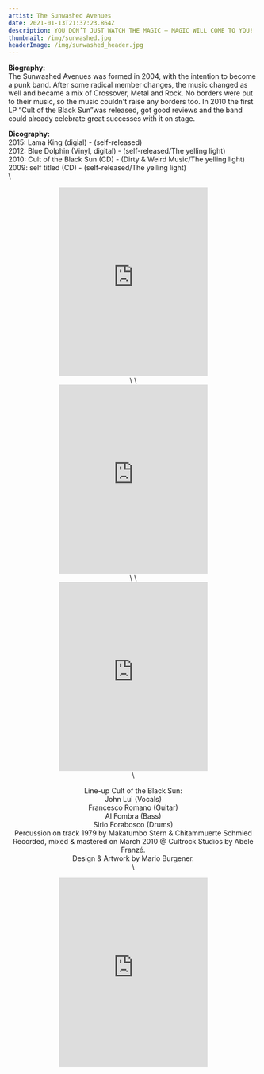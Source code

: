 ```yaml
---
artist: The Sunwashed Avenues
date: 2021-01-13T21:37:23.864Z
description: YOU DON’T JUST WATCH THE MAGIC – MAGIC WILL COME TO YOU!
thumbnail: /img/sunwashed.jpg
headerImage: /img/sunwashed_header.jpg
---
```

**Biography:**\
The Sunwashed Avenues was formed in 2004, with the intention to become a punk band. After some radical member changes, the music changed as well and became a mix of Crossover, Metal and Rock. No borders were put to their music, so the music couldn't raise any borders too. In 2010 the first LP “Cult of the Black Sun”was released, got good reviews and the band could already celebrate great successes with it on stage.

**Dicography:**\
2015: Lama King (digial) - (self-released)\
2012: Blue Dolphin (Vinyl, digital) - (self-released/The yelling light)\
2010: Cult of the Black Sun (CD) - (Dirty & Weird Music/The yelling light)\
2009: self titled (CD) - (self-released/The yelling light)\
\
<center><iframe src="https://open.spotify.com/embed/album/1vNhkwIeWI2tRqDNPuJ8DS" width="300" height="380" frameborder="0" allowtransparency="true" allow="encrypted-media"></iframe><center>\
\
<center><iframe src="https://open.spotify.com/embed/album/0Fn4ZFFj2kgzKEvZKG29qQ" width="300" height="380" frameborder="0" allowtransparency="true" allow="encrypted-media"></iframe><center>\
\
<center><iframe src="https://open.spotify.com/embed/album/4IW0PWI7B8eAheKkvW0qQU" width="300" height="380" frameborder="0" allowtransparency="true" allow="encrypted-media"></iframe><center>\

Line-up Cult of the Black Sun:\
John Lui (Vocals)\
Francesco Romano (Guitar)\
Al Fombra (Bass)\
Sirio Forabosco (Drums)\
Percussion on track 1979 by Makatumbo Stern & Chitammuerte Schmied
\
Recorded, mixed & mastered on March 2010 @ Cultrock Studios by Abele Franzé.\
Design & Artwork by Mario Burgener.\
\
<center><iframe src="https://open.spotify.com/embed/album/3AD6ongmO3BoI7sruBkSnn" width="300" height="380" frameborder="0" allowtransparency="true" allow="encrypted-media"></iframe><center>